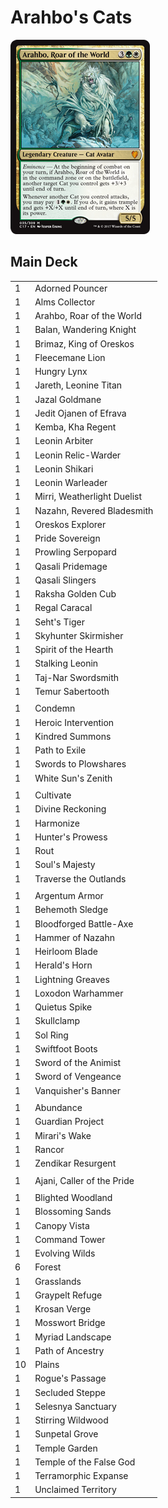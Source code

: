 # Arahbo's Cats #

![Arahbo, Roar of the World](../images/Arahbo%2C%20Roar%20of%20the%20World.jpg)

## Main Deck ##
|   |   |
|---|---|
| 1 | Adorned Pouncer
| 1 | Alms Collector
| 1 | Arahbo, Roar of the World
| 1 | Balan, Wandering Knight
| 1 | Brimaz, King of Oreskos
| 1 | Fleecemane Lion
| 1 | Hungry Lynx
| 1 | Jareth, Leonine Titan
| 1 | Jazal Goldmane
| 1 | Jedit Ojanen of Efrava
| 1 | Kemba, Kha Regent
| 1 | Leonin Arbiter
| 1 | Leonin Relic-Warder
| 1 | Leonin Shikari
| 1 | Leonin Warleader
| 1 | Mirri, Weatherlight Duelist
| 1 | Nazahn, Revered Bladesmith
| 1 | Oreskos Explorer
| 1 | Pride Sovereign
| 1 | Prowling Serpopard
| 1 | Qasali Pridemage
| 1 | Qasali Slingers
| 1 | Raksha Golden Cub
| 1 | Regal Caracal
| 1 | Seht's Tiger
| 1 | Skyhunter Skirmisher
| 1 | Spirit of the Hearth
| 1 | Stalking Leonin
| 1 | Taj-Nar Swordsmith
| 1 | Temur Sabertooth
|   |   |
| 1 | Condemn
| 1 | Heroic Intervention
| 1 | Kindred Summons
| 1 | Path to Exile
| 1 | Swords to Plowshares
| 1 | White Sun's Zenith
|   |   |
| 1 | Cultivate
| 1 | Divine Reckoning
| 1 | Harmonize
| 1 | Hunter's Prowess
| 1 | Rout
| 1 | Soul's Majesty
| 1 | Traverse the Outlands
|   |   |
| 1 | Argentum Armor
| 1 | Behemoth Sledge
| 1 | Bloodforged Battle-Axe
| 1 | Hammer of Nazahn
| 1 | Heirloom Blade
| 1 | Herald's Horn
| 1 | Lightning Greaves
| 1 | Loxodon Warhammer
| 1 | Quietus Spike
| 1 | Skullclamp
| 1 | Sol Ring
| 1 | Swiftfoot Boots
| 1 | Sword of the Animist
| 1 | Sword of Vengeance
| 1 | Vanquisher's Banner
|   |   |
| 1 | Abundance
| 1 | Guardian Project
| 1 | Mirari's Wake
| 1 | Rancor
| 1 | Zendikar Resurgent
|   |   |
| 1 | Ajani, Caller of the Pride
|   |   |
| 1 | Blighted Woodland
| 1 | Blossoming Sands
| 1 | Canopy Vista
| 1 | Command Tower
| 1 | Evolving Wilds
| 6 | Forest
| 1 | Grasslands
| 1 | Graypelt Refuge
| 1 | Krosan Verge
| 1 | Mosswort Bridge
| 1 | Myriad Landscape
| 1 | Path of Ancestry
| 10 | Plains
| 1 | Rogue's Passage
| 1 | Secluded Steppe
| 1 | Selesnya Sanctuary
| 1 | Stirring Wildwood
| 1 | Sunpetal Grove
| 1 | Temple Garden
| 1 | Temple of the False God
| 1 | Terramorphic Expanse
| 1 | Unclaimed Territory
